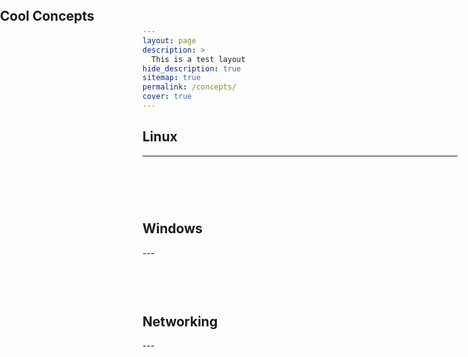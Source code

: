 ```yaml
---
layout: page
description: >
  This is a test layout
hide_description: true
sitemap: true
permalink: /concepts/
cover: true
---
```


<section>

  <link rel="stylesheet" href="/style.css">
  <div class="hero-container">
	<h1 class="hero glitch layers" data-text="Cool Concepts" style="position: absolute; top: 5px; left: 0px;">
  	<span>Cool Concepts</span></h1>
  </div>

</section>


## Linux
---
<div style="display: flex; flex-wrap: wrap; gap: 20px;">
<!-- Add Linux posts here -->
</div>

<!--Windows category below: -->
<style>
    .header {
      padding-top: 60px;
    }
</style>

<h2 class="header">Windows</h2>
---
<div style="display: flex; flex-wrap: wrap; gap: 20px;">
<!-- Add Windows posts here -->
</div>

<!--Networking category below: -->
<style>
    .header {
      padding-top: 60px;
    }
</style>

<h2 class="header">Networking</h2>
---
<div style="display: flex; flex-wrap: wrap; gap: 20px;">
<!--Add Networking posts here -->

</div>
